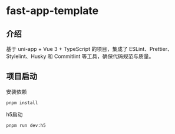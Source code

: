 # fast-app-template

## 介绍

基于 uni-app + Vue 3 + TypeScript 的项目，集成了 ESLint、Prettier、Stylelint、Husky 和 Commitlint 等工具，确保代码规范与质量。

## 项目启动

安装依赖

```
pnpm install
```

h5启动

```
pnpm run dev:h5
```

